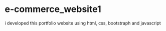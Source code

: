 # e-commerce_website1
i developed this portfolio website using html, css, bootstraph and javascript
